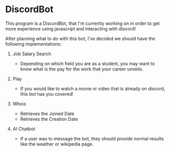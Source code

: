 # DiscordBot

This program is a DiscordBot, that I'm currently working on in order to get more experience using javascript and interacting with discord!

After planning what to do with this bot, I've decided we should have the following implementations:

1. Job Salary Search
   - Depending on which field you are as a student, you may want to know what is the pay for the work that your career unveils.

2. Play
   - If you would like to watch a movie or video that is already on discord, this bot has you covered!
3. Whois
   - Retrieves the Joined Date
   - Retrieves the Creation Date
4. AI Chatbot
   - If a user was to message the bot, they should provide normal results like the weather or wikipedia page.

